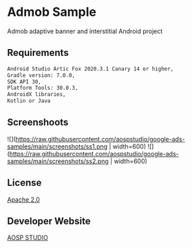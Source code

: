 # Admob Sample
Admob adaptive banner and interstitial Android project


## Requirements
```bash
Android Studio Artic Fox 2020.3.1 Canary 14 or higher,
Gradle version: 7.0.0,
SDK API 30,
Platform Tools: 30.0.3,
AndroidX libraries,
Kotlin or Java
```

## Screenshoots
![](https://raw.githubusercontent.com/aospstudio/google-ads-samples/main/screenshots/ss1.png | width=600) ![](https://raw.githubusercontent.com/aospstudio/google-ads-samples/main/screenshots/ss2.png | width=600)

## License
[Apache 2.0](https://github.com/aospstudio/google-ads-samples/blob/main/LICENSE)

## Developer Website
[AOSP STUDIO](https://aospstudio.com)